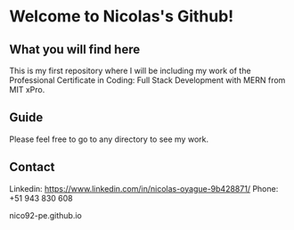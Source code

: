 # Welcome to Nicolas's Github!

## What you will find here

This is my first repository where I will be including my work of the Professional Certificate in Coding: Full Stack Development with MERN from MIT xPro.

## Guide

Please feel free to go to any directory to see my work.

## Contact

Linkedin: https://www.linkedin.com/in/nicolas-oyague-9b428871/
Phone: +51 943 830 608

nico92-pe.github.io
